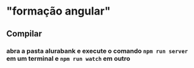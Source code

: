 # "formação angular"
## Compilar
### abra a pasta alurabank e execute o comando ``npm run server`` em um terminal e ``npm run watch`` em outro
